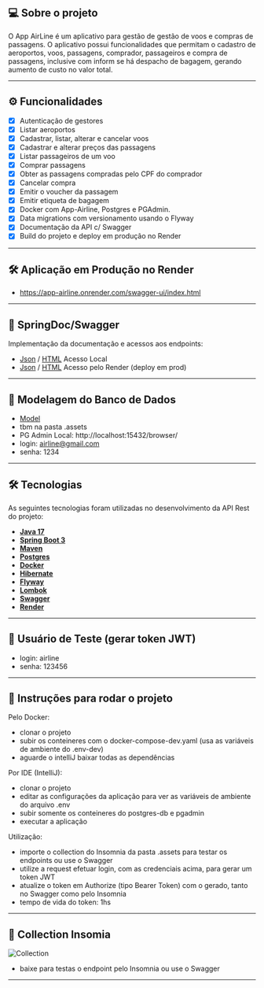 ## 💻 Sobre o projeto

O App AirLine é um aplicativo para gestão de gestão de voos e compras de passagens. O aplicativo possui funcionalidades que permitam o cadastro de aeroportos, voos, passagens, comprador, passageiros e compra de passagens, inclusive com inform se há despacho de bagagem, gerando aumento de custo no valor total.

---

## ⚙️ Funcionalidades

- [x] Autenticação de gestores
- [x] Listar aeroportos
- [x] Cadastrar, listar, alterar e cancelar voos
- [x] Cadastrar e alterar preços das passagens
- [x] Listar passageiros de um voo
- [x] Comprar passagens
- [x] Obter as passagens compradas pelo CPF do comprador
- [x] Cancelar compra
- [x] Emitir o voucher da passagem
- [x] Emitir etiqueta de bagagem
- [x] Docker com App-Airline, Postgres e PGAdmin.
- [x] Data migrations com versionamento usando o Flyway
- [x] Documentação da API c/ Swagger
- [x] Build do projeto e deploy em produção no Render

---
## 🛠 Aplicação em Produção no Render

- https://app-airline.onrender.com/swagger-ui/index.html

---

## 📄 SpringDoc/Swagger

Implementação da documentação e acessos aos endpoints: 
 - <a href="http://localhost:8080/v3/api-docs">Json</a> / <a href="http://localhost:8080/swagger-ui/index.html">HTML</a> Acesso Local
 - <a href="https://app-airline.onrender.com/v3/api-docs">Json</a> / <a href="https://app-airline.onrender.com/swagger-ui/index.html">HTML</a> Acesso pelo Render (deploy em prod)

---

## 🎨 Modelagem do Banco de Dados

- <a href="https://github.com/adrianoazevedo/airline-new/blob/main/.assets/Model.jpg?raw=true">Model</a>
- tbm na pasta .assets
- PG Admin Local: http://localhost:15432/browser/
- login: airline@gmail.com
- senha: 1234
---

## 🛠 Tecnologias

As seguintes tecnologias foram utilizadas no desenvolvimento da API Rest do projeto:

- **[Java 17](https://www.oracle.com/java)**
- **[Spring Boot 3](https://spring.io/projects/spring-boot)**
- **[Maven](https://maven.apache.org)**
- **[Postgres](https://www.postgresql.org/)**
- **[Docker](https://www.docker.com/)**
- **[Hibernate](https://hibernate.org)**
- **[Flyway](https://flywaydb.org)**
- **[Lombok](https://projectlombok.org)**
- **[Swagger](https://swagger.io)**
- **[Render](https://render.com)**

---

## 📝 Usuário de Teste (gerar token JWT)

- login: airline
- senha: 123456

---

## 📝 Instruções para rodar o projeto

Pelo Docker:
- clonar o projeto
- subir os conteineres com o docker-compose-dev.yaml (usa as variáveis de ambiente do .env-dev)
- aguarde o intelliJ baixar todas as dependências

Por IDE (IntelliJ):
- clonar o projeto
- editar as configurações da aplicação para ver as variáveis de ambiente do arquivo .env
- subir somente os conteineres do postgres-db e pgadmin
- executar a aplicação

Utilização:
- importe o collection do Insomnia da pasta .assets para testar os endpoints ou use o Swagger
- utilize a request efetuar login, com as credenciais acima, para gerar um token JWT
- atualize o token em Authorize (tipo Bearer Token) com o gerado, tanto no Swagger como pelo Insomnia
- tempo de vida do token: 1hs

---

## 📝 Collection Insomia
![Collection](https://github.com/adrianoazevedo/airline-new/blob/main/.assets/Insomnia_2024-01-09.json"Collection")
- baixe para testas o endpoint pelo Insomnia ou use o Swagger

---

